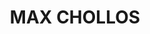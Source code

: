 ---
title: "MAX CHOLLOS"
url: /les-alqueries-alquerias-del-nino-perdido/max-chollos/
shop: Supermarkt
---